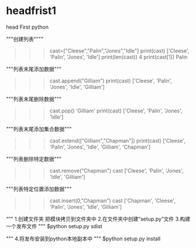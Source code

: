 # headfrist1
head First python 

"""创建列表""""
>>> cast=["Cleese","Palin","Jones","Idle"]
>>> print(cast)
['Cleese', 'Palin', 'Jones', 'Idle']
>>> print(len(cast))
4
>>> print(cast[1])
Palin

"""列表末尾添加数据"""
>>> cast.append("Gilliam")
>>> print(cast)
['Cleese', 'Palin', 'Jones', 'Idle', 'Gilliam']


"""列表末尾删除数据"""
>>> cast.pop()
'Gilliam'
>>> print(cast)
['Cleese', 'Palin', 'Jones', 'Idle']


"""列表末尾添加集合数据"""
>>> cast.extend(["Gilliam","Chapman"])
>>> print(cast)
['Cleese', 'Palin', 'Jones', 'Idle', 'Gilliam', 'Chapman']


"""列表删除特定数据"""
>>> cast.remove("Chapman")
>>> cast
['Cleese', 'Palin', 'Jones', 'Idle', 'Gilliam']

"""列表特定位置添加数据"""
>>> cast.insert(0,"Chapman")
>>> cast
['Chapman', 'Cleese', 'Palin', 'Jones', 'Idle', 'Gilliam']


“""
1.创建文件夹 把模块拷贝到文件夹中
2.在文件夹中创建“setup.py”文件
3.构建一个发布文件
"""
$python setup.py sdist 

"""
4.将发布安装到python本地副本中
"""
$python setup.py install